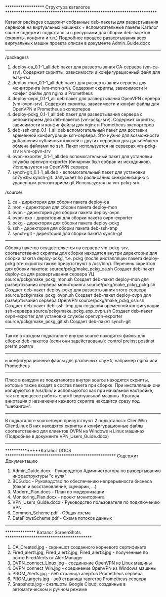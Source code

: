 ****************** Структура каталогов **********************************************************************

Каталог packages содержит собранные deb-пакеты для развертывания сервисов на виртуальных машинах + вспомогательные пакеты
Каталог source содержит подкаталоги с ресурсами для сборки deb-пакетов (скрипты, конфиги и т.п.)
Подробнее процесс развертывания всех виртуальных машин проекта описан в документе Admin_Guide.docx
**********************
/packages/:   
1. deploy-ca_0.1-1_all.deb    пакет для развертывания СА-сервера (vm-ca-srv). Содержит скрипты, зависимости и конфигурационный файл для easy-rsa
2. deploy-mon_0.1-1_all.deb   пакет для развертывания сервера для мониторинга (vm-mon-srv). Содержит скрипты, зависимости и конфиг файлы для nginx и Prometheus
3. deploy-ovpn_0.1-1_all.deb  пакет для развертывания OpenVPN сервера (vm-ovpn-srv). Содержит скрипты, зависимости и конфиг файлы для OpenVPN и Prometheus экспортеров 
4. deploy-pckg_0.1-1_all.deb  пакет для развертывания сервера с репозиторием для deb-пакетов (vm-pckg-srv). Содержит скрипты, зависимости и конфиг файлы для nginx и     Prometheus экспортеров
5. deb-ssh-tmp_0.1-1_all.deb  вспомогательный пакет для доставки временной конфигурации ssh-сервера. Это нужно для возможности добавления публичных ключей с других серверов для дальнейшего обмена файлами по ssh. Пакет используется на серверах vm-pckg-srv и vm-opvn-srv
6. ovpn-exporter_0.1-1_all.deb вспомогательный пакет для установки службы openvpn-exporter (бинарник был собран из исходников). Используется на OpenVPN сервере
7. synch-git_0.1-1_all.deb - вспомогательный пакет для установки сл7ужбы synch-git. Запускает по расписанию синхронизацию с удаленным репозитарием git Используется на vm-pckg-srv.

/source/:
1. ca - директория для сборки пакета deploy-ca
2. mon - директория для сборки пакета deploy-mon
3. ovpn - директория для сборки пакета deploy-ovpn
4. ovpn-exp - директория для сборки пакета ovpn-exporter
5. pckg - директория для сборки пакета deploy-pckg
6. ssh - директория для сборки пакета deb-ssh-tmp
7. synch-git - директория для сборки пакета synch-git
***********************
Сборка пакетов осуществляется на сервере vm-pckg-srv, соответственно скрипты для сборки находятся внутри директории для сборки пакета deploy-pckg, т.е. pckg (после инсталляции пакета deploy-pckg эти скрипты также присутствуют в /usr/bin/). Перечень скриптов для сборки пакетов:
source/pckg/make_pckg_ca.sh	    Создает deb-пакет deploy-ca для развертывания сервера УЦ 
source/pckg/make_pckg_mon.sh	Создает deb-пакет deploy-mon для развертывания сервера мониторинга
source/pckg/make_pckg_pckg.sh	Создает deb-пакет deploy-pckg для развертывания этого сервера 
source/pckg/make_pckg_ovpn.sh	Создает deb-пакет deploy-ovpn для развертывания сервера OpenVPN 
source/pckg/make_pckg_ssh.sh	Создает deb-пакет deb-ssh-tmp для создания временной конфигурации ssh-сервера
source/pckg/make_pckg_exp_ovpn.sh  Создает deb-пакет ovpn-exporter для установки службы openvpn-exporter 
source/pckg/make_pckg_git.sh	Создает deb-пакет synch-git

************************
Также в каждом подкаталоге внутри source находятся файлы для сборки deb-пакетов (если они задействованы):
control
preinst
postinst
prerm
postrm
************************
и конфигурационные файлы для различных служб, например nginx или Prometheus
************************
Плюс в каждом из подкаталогов внутри source находятся скрипты, которые также входят в состав пакета при сборке. При инсталляции они копируются в /usr/bin/ и используются как при начальной настройке, так и в процессе работы служб виртуальной машины. Краткая аннотация о назначении каждого скрипта находится сразу под "шебэнгом".
************************
В подкаталоге source/ovpn присутствуют 2 подкаталога: 
ClientWin
ClientLinux
В них находятся скрипты и конфигурационные файлы соответственно для клиентов OVPN на Windows и Linux машинах (Подробнее в документе VPN_Users_Guide.docx)
*********************************************************************************

***************Каталог DOCS ***************************************************
Содержит Документацию
1. Admin_Guide.docx  - Руководство Администратора по развертыванию инфраструктуры "с нуля"
2. BCG.doc - Руководство по обеспечению непрерывности бизнеса (бэкап и восстановление, сценарии, ...)
3. Modern_Plan.docs - План по модернизации
4. Monitoring_Plan.docx - проект мониторинга
5. VPN_Users_Guide.docx - Руководство пользователя по подключению VPN
6. Common_Scheme.pdf - Общая схема
7. DataFlowsScheme.pdf - Схема потоков данных
*****************************************************************************

************** Каталог ScreenShots ****************************************
1. CA_Created.jpg - скриншот созданного корневого сертификата
2. Fired_alert1.jpg, Fired_alert2.jpg, Fired_alert3.jpg - полученные по почте FiredAlerts от AlertManager
3. OVPN_connect_Linux.jpg - соединение OpenVPN из Linux машины
4. OVPN_connect_Win.jpg - соединение OpenVPN из Windows машины
5. PROM_Alerts.jpg - веб страница алертов Prometheus сервера
6. PROM_targets.jpg - веб страница таргетов Prometheus сервера
7. Snapshots.jpg - снэпшоты Google Cloud, созданные в автоматическом и ручном режиме




